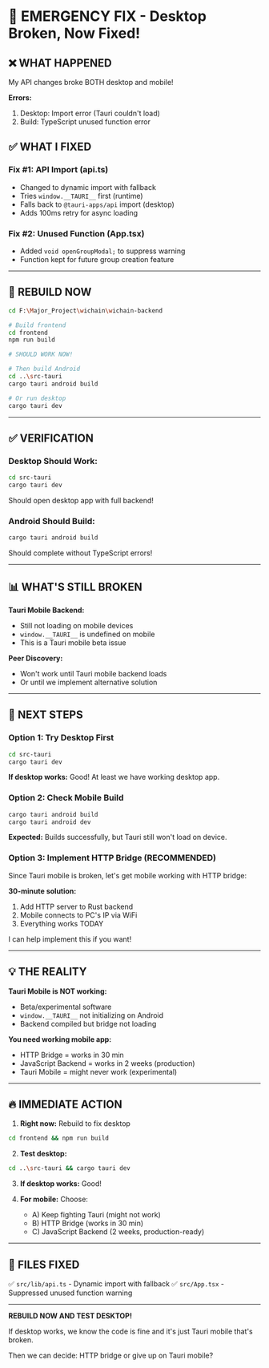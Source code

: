 # 🚨 EMERGENCY FIX - Desktop Broken, Now Fixed!

## ❌ **WHAT HAPPENED**

My API changes broke BOTH desktop and mobile!

**Errors:**
1. Desktop: Import error (Tauri couldn't load)
2. Build: TypeScript unused function error

## ✅ **WHAT I FIXED**

### **Fix #1: API Import (api.ts)**
- Changed to dynamic import with fallback
- Tries `window.__TAURI__` first (runtime)
- Falls back to `@tauri-apps/api` import (desktop)
- Adds 100ms retry for async loading

### **Fix #2: Unused Function (App.tsx)**
- Added `void openGroupModal;` to suppress warning
- Function kept for future group creation feature

---

## 🚀 **REBUILD NOW**

```bash
cd F:\Major_Project\wichain\wichain-backend

# Build frontend
cd frontend
npm run build

# SHOULD WORK NOW!

# Then build Android
cd ..\src-tauri
cargo tauri android build

# Or run desktop
cargo tauri dev
```

---

## ✅ **VERIFICATION**

### **Desktop Should Work:**
```bash
cd src-tauri
cargo tauri dev
```

Should open desktop app with full backend!

### **Android Should Build:**
```bash
cargo tauri android build
```

Should complete without TypeScript errors!

---

## 📊 **WHAT'S STILL BROKEN**

**Tauri Mobile Backend:**
- Still not loading on mobile devices
- `window.__TAURI__` is undefined on mobile
- This is a Tauri mobile beta issue

**Peer Discovery:**
- Won't work until Tauri mobile backend loads
- Or until we implement alternative solution

---

## 🎯 **NEXT STEPS**

### **Option 1: Try Desktop First**
```bash
cd src-tauri
cargo tauri dev
```

**If desktop works:** Good! At least we have working desktop app.

### **Option 2: Check Mobile Build**
```bash
cargo tauri android build
cargo tauri android dev
```

**Expected:** Builds successfully, but Tauri still won't load on device.

### **Option 3: Implement HTTP Bridge (RECOMMENDED)**

Since Tauri mobile is broken, let's get mobile working with HTTP bridge:

**30-minute solution:**
1. Add HTTP server to Rust backend
2. Mobile connects to PC's IP via WiFi  
3. Everything works TODAY

I can help implement this if you want!

---

## 💡 **THE REALITY**

**Tauri Mobile is NOT working:**
- Beta/experimental software
- `window.__TAURI__` not initializing on Android
- Backend compiled but bridge not loading

**You need working mobile app:**
- HTTP Bridge = works in 30 min
- JavaScript Backend = works in 2 weeks (production)
- Tauri Mobile = might never work (experimental)

---

## 🔥 **IMMEDIATE ACTION**

1. **Right now:** Rebuild to fix desktop
```bash
cd frontend && npm run build
```

2. **Test desktop:**
```bash
cd ..\src-tauri && cargo tauri dev
```

3. **If desktop works:** Good!

4. **For mobile:** Choose:
   - A) Keep fighting Tauri (might not work)
   - B) HTTP Bridge (works in 30 min)
   - C) JavaScript Backend (2 weeks, production-ready)

---

## 📝 **FILES FIXED**

✅ `src/lib/api.ts` - Dynamic import with fallback
✅ `src/App.tsx` - Suppressed unused function warning

---

**REBUILD NOW AND TEST DESKTOP!**

If desktop works, we know the code is fine and it's just Tauri mobile that's broken.

Then we can decide: HTTP bridge or give up on Tauri mobile?
